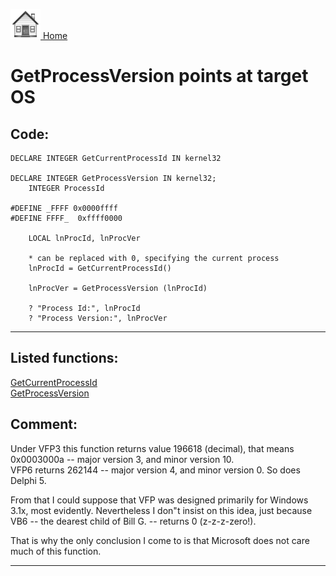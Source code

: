 [<img src="../images/home.png"> Home ](https://github.com/VFPX/Win32API)  

# GetProcessVersion points at target OS

## Code:
```foxpro  
DECLARE INTEGER GetCurrentProcessId IN kernel32

DECLARE INTEGER GetProcessVersion IN kernel32;
	INTEGER ProcessId

#DEFINE _FFFF 0x0000ffff
#DEFINE FFFF_  0xffff0000

	LOCAL lnProcId, lnProcVer
	
	* can be replaced with 0, specifying the current process
	lnProcId = GetCurrentProcessId()

	lnProcVer = GetProcessVersion (lnProcId)
	
	? "Process Id:", lnProcId
	? "Process Version:", lnProcVer  
```  
***  


## Listed functions:
[GetCurrentProcessId](../libraries/kernel32/GetCurrentProcessId.md)  
[GetProcessVersion](../libraries/kernel32/GetProcessVersion.md)  

## Comment:
Under VFP3 this function returns value 196618 (decimal), that means 0x0003000a -- major version 3, and minor version 10.  
VFP6 returns 262144 -- major version 4, and minor version 0. So does Delphi 5.  
  
From that I could suppose that VFP was designed primarily for Windows 3.1x, most evidently. Nevertheless I don"t insist on this idea, just because VB6 -- the dearest child of Bill G. -- returns 0 (z-z-z-zero!).  
  
That is why the only conclusion I come to is that Microsoft does not care much of this function.   
  
***  

